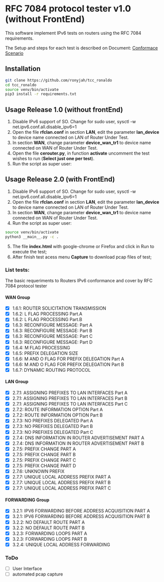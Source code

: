 # RFC 7084 protocol tester v1.0 (without FrontEnd)

This software implement IPv6 tests on routers using the RFC 7084 requirements.

The Setup and steps for each test is described on Document: [Conformace Scenario](https://www.ipv6ready.org/docs/CE_Router_Conformance_Latest.pdf)

## Installation
```bash
git clone https://github.com/ronyjah/tcc_ronaldo
cd tcc_ronaldo
source venv/bin/activate
pip3 install -r requirements.txt
```

## Usage Release 1.0 (without frontEnd)
1. Disable IPv6 support of SO. Change for sudo user, sysctl -w net.ipv6.conf.all.disable_ipv6=1
2. Open the file **rfclan.conf** in section **LAN**, edit the parameter **lan_device** to device name connected on LAN of Router Under Test.
3. In section **WAN**, change parameter **device_wan_tr1** to device name connected on WAN of Router Under Test.
4. Open the file **cerouter.py**, in function **activate** uncomment the test wishes to run (**Select just one per test**).
5. Run the script as super user:

## Usage Release 2.0 (with FrontEnd)
1. Disable IPv6 support of SO. Change for sudo user, sysctl -w net.ipv6.conf.all.disable_ipv6=1
2. Open the file **rfclan.conf** in section **LAN**, edit the parameter **lan_device** to device name connected on LAN of Router Under Test.
3. In section **WAN**, change parameter **device_wan_tr1** to device name connected on WAN of Router Under Test.
4. Run the script as super user:

```bash
source venv/bin/activate
python3 __main__.py -c .
```
5. The file **index.html** with google-chrome or Firefox and click in Run to execute the test;
6. After finish test acess menu **Capture** to download pcap files of test;

### List tests:
The basic requeriments to Routers IPv6 conformance and cover by RFC 7084 protocol  tester

#### WAN Group
- [x] 1.6.1: ROUTER SOLICITATION TRANSMISSION
- [x] 1.6.2: L FLAG PROCESSING Part.A
- [x] 1.6.2: L FLAG PROCESSING Part.B
- [x] 1.6.3: RECONFIGURE MESSAGE: Part A
- [x] 1.6.3: RECONFIGURE MESSAGE: Part B
- [x] 1.6.3: RECONFIGURE MESSAGE: Part C
- [x] 1.6.3: RECONFIGURE MESSAGE: Part D
- [x] 1.6.4: M FLAG PROCESSING 
- [x] 1.6.5: PREFIX DELEGATION SIZE
- [x] 1.6.6: M AND O FLAG FOR PREFIX DELEGATION Part A
- [x] 1.6.6: M AND O FLAG FOR PREFIX DELEGATION Part B
- [x] 1.6.7: DYNAMIC ROUTING PROTOCOL

#### LAN Group
- [x] 2.7.1: ASSIGNING PREFIXES TO LAN INTERFACES Part A
- [x] 2.7.1: ASSIGNING PREFIXES TO LAN INTERFACES Part B
- [x] 2.7.1: ASSIGNING PREFIXES TO LAN INTERFACES Part C
- [x] 2.7.2: ROUTE INFORMATION OPTION  Part A
- [x] 2.7.2: ROUTE INFORMATION OPTION  Part B
- [x] 2.7.3: NO PREFIXES DELEGATED Part A
- [x] 2.7.3: NO PREFIXES DELEGATED Part B
- [x] 2.7.3: NO PREFIXES DELEGATED Part C
- [x] 2.7.4: DNS INFORMATION IN ROUTER ADVERTISEMENT PART A
- [x] 2.7.4: DNS INFORMATION IN ROUTER ADVERTISEMENT PART B
- [x] 2.7.5: PREFIX CHANGE PART A
- [x] 2.7.5: PREFIX CHANGE PART B
- [x] 2.7.5: PREFIX CHANGE PART C
- [x] 2.7.5: PREFIX CHANGE PART D
- [x] 2.7.6: UNKNOWN PREFIX
- [x] 2.7.7: UNIQUE LOCAL ADDRESS PREFIX PART A
- [x] 2.7.7: UNIQUE LOCAL ADDRESS PREFIX PART B
- [x] 2.7.7: UNIQUE LOCAL ADDRESS PREFIX PART C

#### FORWARDING Group
- [x] 3.2.1: IPV6 FORWARDING BEFORE ADDRESS ACQUISITION PART A
- [x] 3.2.1: IPV6 FORWARDING BEFORE ADDRESS ACQUISITION PART B
- [x] 3.2.2: NO DEFAULT ROUTE PART A
- [x] 3.2.2: NO DEFAULT ROUTE PART B
- [x] 3.2.3: FORWARDING LOOPS PART A
- [x] 3.2.3: FORWARDING LOOPS PART B
- [x] 3.2.4: UNIQUE LOCAL ADDRESS FORWARDING

### ToDo
- [ ] User Interface
- [ ] automated pcap capture
